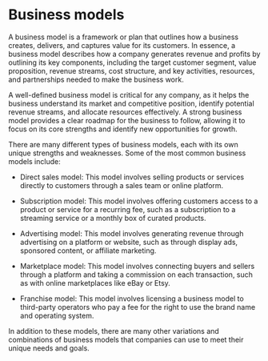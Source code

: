 # Business models

A business model is a framework or plan that outlines how a business creates, delivers, and captures value for its customers. In essence, a business model describes how a company generates revenue and profits by outlining its key components, including the target customer segment, value proposition, revenue streams, cost structure, and key activities, resources, and partnerships needed to make the business work.

A well-defined business model is critical for any company, as it helps the business understand its market and competitive position, identify potential revenue streams, and allocate resources effectively. A strong business model provides a clear roadmap for the business to follow, allowing it to focus on its core strengths and identify new opportunities for growth.

There are many different types of business models, each with its own unique strengths and weaknesses. Some of the most common business models include:

* Direct sales model: This model involves selling products or services directly to customers through a sales team or online platform.

* Subscription model: This model involves offering customers access to a product or service for a recurring fee, such as a subscription to a streaming service or a monthly box of curated products.

* Advertising model: This model involves generating revenue through advertising on a platform or website, such as through display ads, sponsored content, or affiliate marketing.

* Marketplace model: This model involves connecting buyers and sellers through a platform and taking a commission on each transaction, such as with online marketplaces like eBay or Etsy.

* Franchise model: This model involves licensing a business model to third-party operators who pay a fee for the right to use the brand name and operating system.

In addition to these models, there are many other variations and combinations of business models that companies can use to meet their unique needs and goals.
